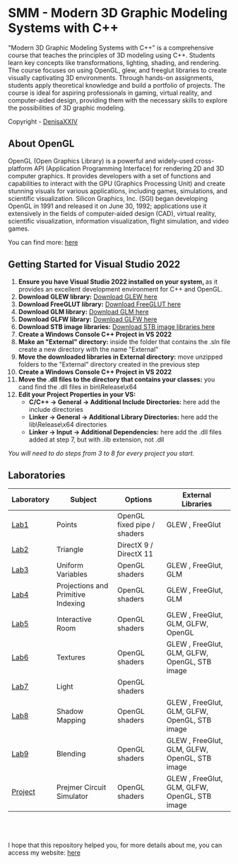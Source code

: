 # SMM - Modern 3D Graphic Modeling Systems with C++

"Modern 3D Graphic Modeling Systems with C++" is a comprehensive course that teaches the principles of 3D modeling using C++. Students learn key concepts like transformations, lighting, shading, and rendering. The course focuses on using OpenGL, glew, and freeglut libraries to create visually captivating 3D environments. Through hands-on assignments, students apply theoretical knowledge and build a portfolio of projects. The course is ideal for aspiring professionals in gaming, virtual reality, and computer-aided design, providing them with the necessary skills to explore the possibilities of 3D graphic modeling.

Copyright - [DenisaXXIV](https://github.com/DenisaXXIV)

## About OpenGL

OpenGL (Open Graphics Library) is a powerful and widely-used cross-platform API (Application Programming Interface) for rendering 2D and 3D computer graphics. It provides developers with a set of functions and capabilities to interact with the GPU (Graphics Processing Unit) and create stunning visuals for various applications, including games, simulations, and scientific visualization. Silicon Graphics, Inc. (SGI) began developing OpenGL in 1991 and released it on June 30, 1992; applications use it extensively in the fields of computer-aided design (CAD), virtual reality, scientific visualization, information visualization, flight simulation, and video games.

You can find more: [here]([https://www.opengl.org/](https://www.opengl.org/))

## Getting Started for Visual Studio 2022

<ol>
  <li><strong>Ensure you have Visual Studio 2022 installed on your system, </strong>as it provides an excellent development environment for C++ and OpenGL.</li>
  <li><strong>Download GLEW library:</strong> <a href="https://glew.sourceforge.net/">Download GLEW here</a></li>
  <li><strong>Download FreeGLUT library:</strong> <a href="https://freeglut.sourceforge.net/">Download FreeGLUT here</a></li>
  <li><strong>Download GLM library:</strong> <a href="https://glm.g-truc.net/0.9.9/index.html">Download GLM here</a></li>
  <li><strong>Download GLFW library:</strong> <a href="https://www.glfw.org/">Download GLFW here</a></li>
  <li><strong>Download STB image libraries:</strong> <a href="https://github.com/nothings/stb">Download STB image libraries here</a></li>  
  <li><strong>Create a Windows Console C++ Project in VS 2022</strong></li>
  <li><strong>Make an "External" directory:</strong> inside the folder that contains the .sln file create a new directory with the name "External"</li>
  <li><strong>Move the downloaded libraries in External directory:</strong> move unzipped folders to the "External" directory created in the previous step</li>
   <li><strong>Create a Windows Console C++ Project in VS 2022</strong></li>
  <li><strong>Move the .dll files to the directory that contains your classes:</strong> you cand find the .dll files in bin\Release\x64</li>
  <li><strong>Edit your Project Properties in your VS:</strong>
    <ul>
      <li><strong>C/C++ -> General -> Additional Include Directories:</strong> here add the include directories</li>
      <li><strong>Linker -> General -> Additional Library Directories:</strong> here add the lib\Release\x64 directories</li>
      <li><strong>Linker -> Input -> Additional Dependencies:</strong> here add the .dll files added at step 7, but with .lib extension, not .dll</li>
    </ul>
  </li>
</ol>

*You will need to do steps from 3 to 8 for every project you start.*

## Laboratories

| Laboratory                                                                                                                                     | Subject                            | Options                     | External Libraries                            |
| ---------------------------------------------------------------------------------------------------------------------------------------------- | ---------------------------------- | --------------------------- | --------------------------------------------- |
| [Lab1](https://github.com/DenisaXXIV/FMI-UniTBv/tree/master/Year_2/Semester_II/SMM%20-%20Modern%203D%20Graphic%20Modeling%20Systems/Labs/Lab1) | Points                             | OpenGL fixed pipe / shaders | GLEW , FreeGlut                               |
| [Lab2](https://github.com/DenisaXXIV/FMI-UniTBv/tree/master/Year_2/Semester_II/SMM%20-%20Modern%203D%20Graphic%20Modeling%20Systems/Labs/Lab2) | Triangle                           | DirectX 9 / DirectX 11      |                                               |
| [Lab3](https://github.com/DenisaXXIV/FMI-UniTBv/tree/master/Year_2/Semester_II/SMM%20-%20Modern%203D%20Graphic%20Modeling%20Systems/Labs/Lab3) | Uniform Variables                  | OpenGL shaders              | GLEW , FreeGlut, GLM                          |
| [Lab4](https://github.com/DenisaXXIV/FMI-UniTBv/tree/master/Year_2/Semester_II/SMM%20-%20Modern%203D%20Graphic%20Modeling%20Systems/Labs/Lab4) | Projections and Primitive Indexing | OpenGL shaders              | GLEW , FreeGlut, GLM                          |
| [Lab5](https://github.com/DenisaXXIV/FMI-UniTBv/tree/master/Year_2/Semester_II/SMM%20-%20Modern%203D%20Graphic%20Modeling%20Systems/Labs/Lab5) | Interactive Room                   | OpenGL shaders              | GLEW , FreeGlut, GLM, GLFW, OpenGL            |
| [Lab6](https://github.com/DenisaXXIV/FMI-UniTBv/tree/master/Year_2/Semester_II/SMM%20-%20Modern%203D%20Graphic%20Modeling%20Systems/Labs/Lab6) | Textures                           | OpenGL shaders              | GLEW , FreeGlut, GLM, GLFW, OpenGL, STB image |
| [Lab7](https://github.com/DenisaXXIV/FMI-UniTBv/tree/master/Year_2/Semester_II/SMM%20-%20Modern%203D%20Graphic%20Modeling%20Systems/Labs/Lab7) | Light                              | OpenGL shaders              |                                               |
| [Lab8](https://github.com/DenisaXXIV/FMI-UniTBv/tree/master/Year_2/Semester_II/SMM%20-%20Modern%203D%20Graphic%20Modeling%20Systems/Labs/Lab8) | Shadow Mapping                     | OpenGL shaders              | GLEW , FreeGlut, GLM, GLFW, OpenGL, STB image |
| [Lab9](https://github.com/DenisaXXIV/FMI-UniTBv/tree/master/Year_2/Semester_II/SMM%20-%20Modern%203D%20Graphic%20Modeling%20Systems/Labs/Lab9) | Blending                           | OpenGL shaders              | GLEW , FreeGlut, GLM, GLFW, OpenGL, STB image |
| [Project](https://github.com/DenisaXXIV/KartMaster)                                                                                            | Prejmer Circuit Simulator          | OpenGL   shaders             | GLEW , FreeGlut, GLM, GLFW, OpenGL, STB image |

</br>
</br>
</br>
I hope that this repository helped you, for more details about me, you can access my website:  <a href="https://denisa-vasile.info/"> here </a>
